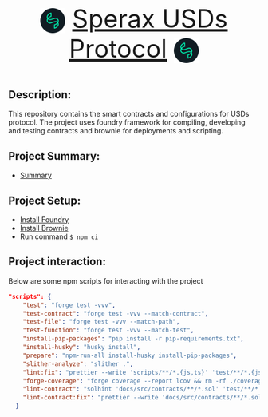 
<p align="center" style="font-size:50px"> <img src="./docs/Logo.png" width="50" align="center"> </t> <u>Sperax USDs Protocol</u> <img src="./docs/Logo.png" width="50" align="center"> </p>

## Description:
This repository contains the smart contracts and configurations for USDs protocol.
The project uses foundry framework for compiling, developing and testing contracts and brownie for deployments and scripting.

## Project Summary:

* [Summary](/docs/src/SUMMARY.md)

## Project Setup:
* [Install Foundry](https://book.getfoundry.sh/getting-started/installation)
* [Install Brownie](https://eth-brownie.readthedocs.io/en/stable/install.html)
* Run command ```$ npm ci```

## Project interaction:

Below are some npm scripts for interacting with the project
``` json
"scripts": {
    "test": "forge test -vvv",
    "test-contract": "forge test -vvv --match-contract",
    "test-file": "forge test -vvv --match-path",
    "test-function": "forge test -vvv --match-test",
    "install-pip-packages": "pip install -r pip-requirements.txt",
    "install-husky": "husky install",
    "prepare": "npm-run-all install-husky install-pip-packages",
    "slither-analyze": "slither .",
    "lint:fix": "prettier --write 'scripts/**/*.{js,ts}' 'test/**/*.{js,ts}' '*.{js,ts}' && tslint --fix --config tslint.json --project tsconfig.json",
    "forge-coverage": "forge coverage --report lcov && rm -rf ./coverage && genhtml lcov.info --output-dir coverage && mv lcov.info ./coverage",
    "lint-contract": "solhint 'docs/src/contracts/**/*.sol' 'test/**/*.sol' -f table",
    "lint-contract:fix": "prettier --write 'docs/src/contracts/**/*.sol' 'test/**/*.sol'"
  }
```